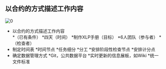 ## 以合约的方式描述工作内容

![0](../pic/4-14-1.jpg "0") 

* 以合约的方式描述工作内容  
	*（已有条件）
	*四天（时间）
	*制作XLP手册（目标）
	*6人团队（参与者）
	*（检查者）
* 制定时间表
	*时间节点
	*任务细分
	*分工
	*安排阶段性检查节点
	*安排计分点
* 确定数据管理方式
	*Git，公共数据平台
	*实时更新的信息展板，如Wiki
	*统一文件标准
